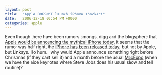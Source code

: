 ```yaml
---
layout: post
title:  "Apple DOESN'T launch iPhone shocker!"
date:   2006-12-18 03:54 PM +0000
categories: apple
---
```

<p>Even though there have been rumors amongst digg and the blogsphere that <a href="http://www.gizmodo.com/gadgets/cellphones/gizmodo-knows-iphone-will-be-announced-on-monday-221991.php">Apple would be announcing the mythical iPhone today</a>, it seems that the rumor was half right, the <a href="http://www.reghardware.co.uk/2006/12/18/linksys_launches_iphone/">iPhone has been released today</a>, but not by Apple, but Linksys.
Ho hum... why would Apple announce something right before Christmas (if they cant sell it) and a month before the usual <a href="http://www.macworldexpo.com/live/20/">MacExpo</a> (when we have the nice keynotes where Steve Jobs does his usual show and tell routine)?</p>